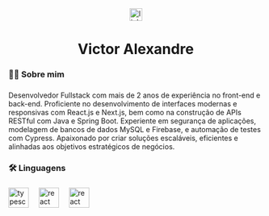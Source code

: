 <div align="center">
  <a href="https://www.linkedin.com/in/victor-alexandre-b106a1268/" target="_blank">
    <img src="https://img.shields.io/static/v1?message=LinkedIn&logo=linkedin&label=&color=0077B5&logoColor=white&labelColor=&style=for-the-badge" height="25" alt="linkedin logo"  />
  </a>
</div>

###

<h1 align="center">Victor Alexandre</h1>

###

<h3 align="left">👩‍💻  Sobre mim</h3>

###

<p align="left">Desenvolvedor Fullstack com mais de 2 anos de experiência no front-end e back-end. Proficiente no desenvolvimento de interfaces modernas e responsivas com React.js e Next.js, bem como na construção de APIs RESTful com Java e Spring Boot. Experiente em segurança de aplicações, modelagem de bancos de dados MySQL e Firebase, e automação de testes com Cypress. Apaixonado por criar soluções escaláveis, eficientes e alinhadas aos objetivos estratégicos de negócios.</p>

###

<h3 align="left">🛠 Linguagens</h3>

###

<div align="left">
  <img src="https://cdn.jsdelivr.net/gh/devicons/devicon/icons/typescript/typescript-original.svg" height="40" alt="typescript logo"  />
  <img width="12" />
  <img src="https://cdn.jsdelivr.net/gh/devicons/devicon/icons/react/react-original.svg" height="40" alt="react logo"  />
  <img width="12" />
  <img src="[https://cdn.jsdelivr.net/gh/devicons/devicon/icons/react/react-original.svg](https://s2-techtudo.glbimg.com/89WluPJgFV1lLimz5kV_w0Ic5mM=/0x0:695x393/1000x0/smart/filters:strip_icc()/i.s3.glbimg.com/v1/AUTH_08fbf48bc0524877943fe86e43087e7a/internal_photos/bs/2021/P/f/y52r4ySZWLkJjEhKLhgw/2014-11-14-java-logo.jpg)" height="40" alt="react logo"  />
  <img width="12" />
</div>

###
